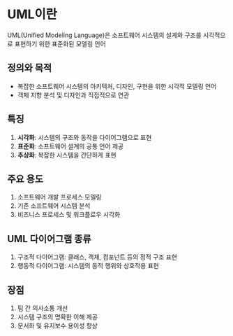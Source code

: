 # UML이란
UML(Unified Modeling Language)은 소프트웨어 시스템의 설계와 구조를 시각적으로 표현하기 위한 표준화된 모델링 언어

## **정의와 목적**

- 복잡한 소프트웨어 시스템의 아키텍처, 디자인, 구현을 위한 시각적 모델링 언어
- 객체 지향 분석 및 디자인과 직접적으로 연관

## **특징**

1. **시각화**: 시스템의 구조와 동작을 다이어그램으로 표현
2. **표준화**: 소프트웨어 설계의 공통 언어 제공
3. **추상화**: 복잡한 시스템을 간단하게 표현

## **주요 용도**

1. 소프트웨어 개발 프로세스 모델링
2. 기존 소프트웨어 시스템 분석
3. 비즈니스 프로세스 및 워크플로우 시각화

## **UML 다이어그램 종류**

1. 구조적 다이어그램: 클래스, 객체, 컴포넌트 등의 정적 구조 표현
2. 행동적 다이어그램: 시스템의 동적 행위와 상호작용 표현

## **장점**

1. 팀 간 의사소통 개선
2. 시스템 구조의 명확한 이해 제공
3. 문서화 및 유지보수 용이성 향상